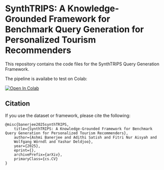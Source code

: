 # SynthTRIPS: A Knowledge-Grounded Framework for Benchmark Query Generation for Personalized Tourism Recommenders

This repository contains the code files for the SynthTRIPS Query Generation Framework. 

The pipeline is availabe to test on Colab: 

[![Open In Colab](https://colab.research.google.com/assets/colab-badge.svg)](https://colab.research.google.com/github/ashmibanerjee/synthTRIPS-code/blob/main/SynthTRIPS_Query_Gen_Pipeline.ipynb)


## Citation 

If you use the dataset or framework, please cite the following: 

    @misc{banerjee2025synthTRIPS,
        title={SynthTRIPS: A Knowledge-Grounded Framework for Benchmark Query Generation for Personalized Tourism Recommenders},
        author={Ashmi Banerjee and Adithi Satish and Fitri Nur Aisyah and
        Wolfgang Wörndl and Yashar Deldjoo},
        year={2025},
        eprint={},
        archivePrefix={arXiv},
        primaryClass={cs.CV}
    }